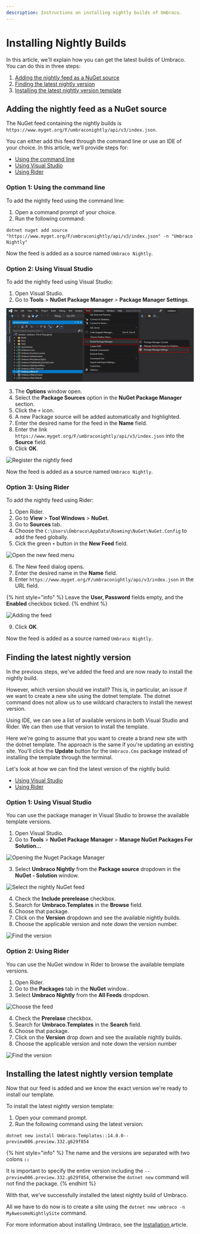 ```yaml
---
description: Instructions on installing nightly builds of Umbraco.
---
```


# Installing Nightly Builds

In this article, we'll explain how you can get the latest builds of Umbraco. You can do this in three steps:

1. [Adding the nightly feed as a NuGet source](installing-nightly-builds.md#adding-the-nightly-feed-as-a-nuget-source)
2. [Finding the latest nightly version](installing-nightly-builds.md#finding-the-latest-nightly-version)
3. [Installing the latest nightly version template](installing-nightly-builds.md#installing-the-latest-nightly-version-template)

## Adding the nightly feed as a NuGet source

The NuGet feed containing the nightly builds is `https://www.myget.org/F/umbraconightly/api/v3/index.json`.

You can either add this feed through the command line or use an IDE of your choice. In this article, we'll provide steps for:

* [Using the command line](installing-nightly-builds.md#option-1-using-the-command-line)
* [Using Visual Studio](installing-nightly-builds.md#option-2-using-visual-studio)
* [Using Rider](installing-nightly-builds.md#option-3-using-rider)

### Option 1: Using the command line

To add the nightly feed using the command line:

1. Open a command prompt of your  choice.
2. Run the following command:

```
dotnet nuget add source "https://www.myget.org/F/umbraconightly/api/v3/index.json" -n "Umbraco Nightly"
```

Now the feed is added as a source named `Umbraco Nightly`.

### Option 2: Using Visual Studio

To add the nightly feed using Visual Studio:

1. Open Visual Studio.
2. &#x20;Go to **Tools** > **NuGet Package Manager** > **Package Manager Settings**.

![Package Manager Settings](images/VS/open-nuget-setttings.jpg)

3. The **Options** window open.
4. Select the **Package Sources** option in the **NuGet Package Manager** section.
5. Click the `+` icon.
6. A new Package source will be added automatically and highlighted.&#x20;
7. Enter the desired name for the feed in the **Name** field.
8. Enter the link `https://www.myget.org/F/umbraconightly/api/v3/index.json` into the **Source** field.
9. &#x20;Click **OK**.

![Register the nightly feed](../../../.gitbook/assets/Register\_Nightly\_Feed.jpg)

Now the feed is added as a source named `Umbraco Nightly`.

### Option 3: Using Rider

To add the nightly feed using Rider:

1. Open Rider.
2. Go to **View** > **Tool Windows** > **NuGet**.
3. Go to **Sources** tab.&#x20;
4. Choose the `C:\Users\Úmbraco\AppData\Roaming\NuGet\NuGet.Config` to add the feed globally.
5. Cick the green `+` button in the **New Feed** field.

![Open the new feed menu](../../../.gitbook/assets/NuGet\_NewFeed.jpg)

6. The New feed dialog opens.
7. Enter the desired name in the **Name** field.
8. &#x20;Enter `https://www.myget.org/F/umbraconightly/api/v3/index.json`  in the URL field.&#x20;

{% hint style="info" %}
Leave the **User, Password** fields empty, and the **Enabled** checkbox ticked.
{% endhint %}

![Adding the feed](../../../.gitbook/assets/NewFeed\_Details.jpg)

9. &#x20;Click **OK**.

Now the feed is added as a source named `Umbraco Nightly`.

## Finding the latest nightly version

In the previous steps, we've added the feed and are now ready to install the nightly build.&#x20;

However, which version should we install? This is, in particular, an issue if we want to create a new site using the dotnet template. The dotnet command does not allow us to use wildcard characters to install the newest version.&#x20;

Using IDE, we can see a list of available versions in both Visual Studio and Rider. We can then use that version to install the template.

Here we're going to assume that you want to create a brand new site with the dotnet template. The approach is the same if you're updating an existing site. You'll click the **Update** button for the `Umbraco.Cms` package instead of installing the template through the terminal.

Let's look at how we can find the latest version of the nightly build:

* [Using Visual Studio](installing-nightly-builds.md#option-1-using-visual-studio)
* [Using Rider](installing-nightly-builds.md#option-2-using-rider)

### Option 1: Using Visual Studio

You can use the package manager in Visual Studio to browse the available template versions.&#x20;

1. Open Visual Studio.
2. Go to **Tools** > **NuGet Package Manager** > **Manage NuGet Packages For Solution...**

![Opening the Nuget Package Manager](../../../.gitbook/assets/Manage\_NuGet\_Pkgs.jpg)

3. Select **Umbraco Nightly** from the **Package source** dropdown in the **NuGet - Solution** window.

![Select the nightly NuGet feed](../../../.gitbook/assets/Manage\_Packages.jpg)

4. Check the **Include prerelease** checkbox.&#x20;
5. Search for **Umbraco.Templates** in the **Browse** field.
6. Choose that package.&#x20;
7. Click on the **Version** dropdown and see the available nightly builds.&#x20;
8. Choose the applicable version and note down the version number.

![Find the version](../../../.gitbook/assets/Latest\_nightly\_build\_version.jpg)

### Option 2: Using Rider

You can use the NuGet window in Rider to browse the available template versions.&#x20;

1. Open Rider.
2. Go to the **Packages** tab in the **NuGet** window..&#x20;
3. Select **Umbraco Nightly** from the **All Feeds** dropdown.

![Choose the feed](../../../.gitbook/assets/Rider\_Nightly\_Feed.jpg)

4. Check the **Prerelase** checkbox.&#x20;
5. Search for **Umbraco.Templates** in the **Search** field.&#x20;
6. Choose that package.&#x20;
7. Click on the **Version** drop down and see the available nightly builds.&#x20;
8. Choose the applicable version and note down the version number

![Find the version](../../../.gitbook/assets/Rider\_Nightly\_Feed\_version.jpg)

## Installing the latest nightly version template

Now that our feed is added and we know the exact version we're ready to install our template.

To install the latest nightly version template:

1. Open your command prompt.
2. Run the following command using the latest version:

```
dotnet new install Umbraco.Templates::14.0.0--preview006.preview.332.g629f854
```

{% hint style="info" %}
The name and the versions are separated with two colons **`::`**&#x20;

It is important to specify the entire version including the `--preview006.preview.332.g629f854`, otherwise the `dotnet new` command will not find the package.
{% endhint %}

With that, we've successfully installed the latest nightly build of Umbraco.

All we have to do now is to create a site using the `dotnet new umbraco -n MyAwesomeNightlySite` command.

For more information about installing Umbraco, see the [Installation ](./)article.
